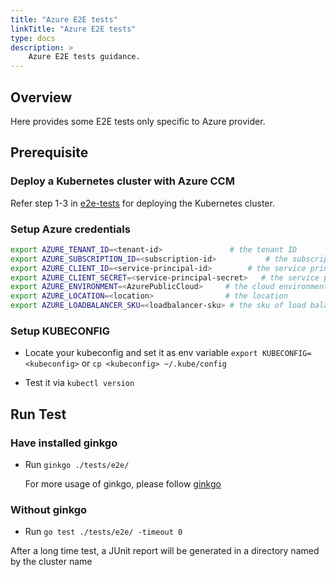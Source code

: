 ```yaml
---
title: "Azure E2E tests"
linkTitle: "Azure E2E tests"
type: docs
description: >
    Azure E2E tests guidance.
---
```


## Overview

Here provides some E2E tests only specific to Azure provider.

## Prerequisite

### Deploy a Kubernetes cluster with Azure CCM

Refer step 1-3 in [e2e-tests](../e2e-tests) for deploying the Kubernetes cluster.

### Setup Azure credentials

```sh
export AZURE_TENANT_ID=<tenant-id>               # the tenant ID
export AZURE_SUBSCRIPTION_ID=<subscription-id>           # the subscription ID
export AZURE_CLIENT_ID=<service-principal-id>        # the service principal ID
export AZURE_CLIENT_SECRET=<service-principal-secret>   # the service principal secret
export AZURE_ENVIRONMENT=<AzurePublicCloud>     # the cloud environment (optional, default is AzurePublicCloud)
export AZURE_LOCATION=<location>                # the location
export AZURE_LOADBALANCER_SKU=<loadbalancer-sku> # the sku of load balancer (optional, default is basic)
```

### Setup KUBECONFIG

- Locate your kubeconfig and set it as env variable
    ```export KUBECONFIG=<kubeconfig>```
    or
    ```cp <kubeconfig> ~/.kube/config```

- Test it via  ```kubectl version```

## Run Test

### Have installed ginkgo
- Run ```ginkgo ./tests/e2e/ ```

    For more usage of ginkgo, please follow [ginkgo](https://github.com/onsi/ginkgo/blob/master/README.md)

### Without ginkgo
- Run ```go test ./tests/e2e/ -timeout 0```

After a long time test, a JUnit report will be generated in a directory named by the cluster name
